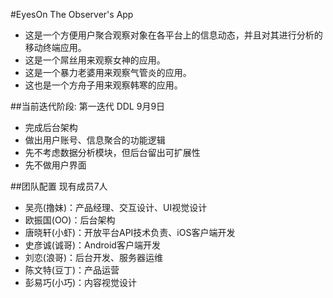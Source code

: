 ﻿#EyesOn
The Observer's App
* 这是一个方便用户聚合观察对象在各平台上的信息动态，并且对其进行分析的移动终端应用。
* 这是一个屌丝用来观察女神的应用。
* 这是一个暴力老婆用来观察气管炎的应用。
* 这也是一个方舟子用来观察韩寒的应用。

##当前迭代阶段: 第一迭代
DDL 9月9日
* 完成后台架构
* 做出用户账号、信息聚合的功能逻辑
* 先不考虑数据分析模块，但后台留出可扩展性
* 先不做用户界面

##团队配置
现有成员7人
* 吴亮(撸妹)：产品经理、交互设计、UI视觉设计
* 欧振国(OO)：后台架构
* 唐晓轩(小虾)：开放平台API技术负责、iOS客户端开发
* 史彦诚(诚哥)：Android客户端开发
* 刘恋(浪哥)：后台开发、服务器运维
* 陈文特(豆丁)：产品运营
* 彭易巧(小巧)：内容视觉设计